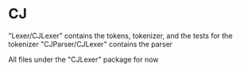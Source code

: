 # CJ

"Lexer/CJLexer" contains the tokens, tokenizer, and the tests for the tokenizer
"CJParser/CJLexer" contains the parser

All files under the "CJLexer" package for now
